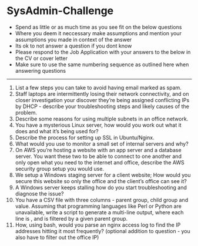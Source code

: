 # SysAdmin-Challenge

- Spend as little or as much time as you see fit on the below questions
- Where you deem it neccessary make assumptions and mention your assumptions you made in context of the answer
- Its ok to not answer a question if you dont know
- Please respond to the Job Application with your answers to the below in the CV or cover letter
- Make sure to use the same numbering sequence as outlined here when answering questions

-----------

1. List a few steps you can take to avoid having email marked as spam.
2. Staff laptops are intermittently losing their network connectivity, and on closer investigation your discover they’re being assigned conflicting IPs by DHCP - describe your troubleshooting steps and likely causes of the problem.
3. Describe some reasons for using multiple subnets in an office network.
4. You have a mysterious Linux server, how would you work out what it does and what it’s being used for?
5. Describe the process for setting up SSL in Ubuntu/Nginx.
6. What would you use to monitor a small set of internal servers and why?
7. On AWS you’re hosting a website with an app server and a database server. You want these two to be able to connect to one another and only open what you need to the internet and office, describe the AWS security group setup you would use. 
8. We setup a Windows staging server for a client website; How would you secure this website so only the office and the client’s office can see it?
9. A Windows server keeps stalling how do you start troubleshooting and diagnose the issue?
10. You have a CSV file with three columns - parent group, child group and value. Assuming that programming languages like Perl or Python are unavailable, write a script to generate a multi-line output, where each line is <child group>,<average value> and is filtered by a given parent group.
11. How, using bash, would you parse an nginx access log to find the IP addresses hitting it most frequently? (optional addition to question - you also have to filter out the office IP)



